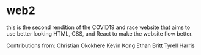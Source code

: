 # web2
this is the second rendition of the COVID19 and race website that aims to use better looking HTML, CSS, and React to make the website flow better. 

Contributions from:
Christian Okokhere 
Kevin Kong 
Ethan Britt 
Tyrell Harris 